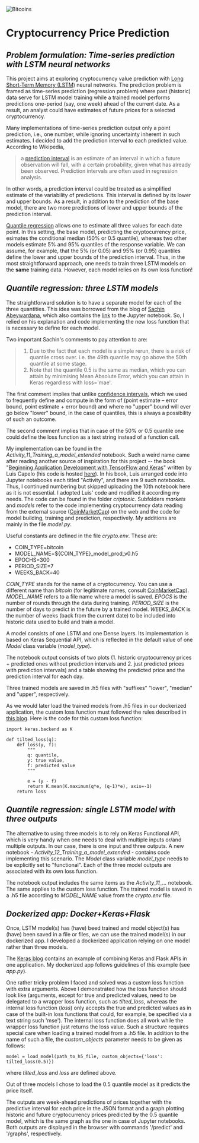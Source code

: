 <meta name='keywords' content='LSTM, Keras, Flask, cryptocurrency price prediction, time series prediction, quantile regression'>
  
![Bitcoins](https://cdn.pixabay.com/photo/2017/01/25/12/31/bitcoin-2007769__340.jpg)

# Cryptocurrency Price Prediction

## *Problem formulation: Time-series prediction with LSTM neural networks*
This project aims at exploring cryptocurrency value prediction with [Long Short-Term Memory (LSTM)](https://en.wikipedia.org/wiki/Long_short-term_memory) neural networks. The prediction problem is framed as time-series prediction (regression problem) where past (historic) data serve for LSTM model training while a trained model performs predictions one-period (say, one week) ahead of the current date. As a result, an analyst could have estimates of future prices for a selected cryptocurrency.

Many implementations of time-series prediction output only a point prediction, i.e., one number, while ignoring uncertainty inherent in such estimates. I decided to add the prediction interval to each predicted value. According to Wikipedia, 
> a [prediction interval](https://en.wikipedia.org/wiki/Prediction_interval) is an estimate of an interval in which a future 
> observation will fall, with a certain probability, given 
> what has already been observed. Prediction intervals are often used in regression analysis. 

In other words, a prediction interval could be treated as a simplified estimate of the variability of predictions. This interval is defined by its lower and upper bounds. As a result, in addition to the prediction of the base model, there are two more predictions of lower and upper bounds of the prediction interval.

[Quantile regression](https://en.wikipedia.org/wiki/Quantile_regression) allows one to estimate all three values for each date point. In this setting, the base model, predicting the cryptocurrency price, esimates the conditional median (50% or 0.5 quantile), whereas two other models estimate 5% and 95% quantiles of the response variable. We can assume, for example, that the 5% (or 0.05) and 95% (or 0.95) quantiles define the lower and upper bounds of the prediction interval. Thus, in the most straightforward approach, one needs to train three LSTM models on the **same** training data. However, each model relies on its own loss function!

## *Quantile regression: three LSTM models*
The straightforward solution is to have a separate model for each of the three quantities. This idea was borrowed from the blog of [Sachin Abeywardana](https://towardsdatascience.com/deep-quantile-regression-c85481548b5a), which also contains the [link](https://github.com/sachinruk/KerasQuantileModel/blob/master/Keras%20Quantile%20Model.ipynb) to the Jupyter notebook. So, I relied on his explanation and code implementing the new loss function that is necessary to define for each model.

Two important Sachin's comments to pay attention to are:
>1. Due to the fact that each model is a simple rerun, there is a risk of quantile cross over. i.e. the 49th quantile may go 
> above the 50th quantile at some stage.
>2. Note that the quantile 0.5 is the same as median, which you can attain by minimising Mean Absolute Error, which you can 
> attain in Keras regardless with loss='mae'.

The first comment implies that unlike [confidence intervals](https://en.wikipedia.org/wiki/Confidence_interval), which we used to frequently define and compute in the form of (point estimate – error bound, point estimate + error bound) and where no "upper" bound will ever go below "lower" bound, in the case of quantiles, this is always a possibility of such an outcome.

The second comment implies that in case of the 50% or 0.5 quantile one could define the loss function as a text string instead of a function call.

My implementation can be found in the *Activity_11_Training_a_model_extended* notebook. Such a weird name came after reading another source of inspiration for this project -- the book "[Beginning Application Development with TensorFlow and Keras](https://www.packtpub.com/application-development/beginning-application-development-tensorflow-and-keras-elearning-video)" written by Luis Capelo (his code is hosted [here](https://github.com/TrainingByPackt/Beginning-Application-Development-with-TensorFlow-and-Keras)). In his book, Luis arranged code into Jupyter notebooks each titled "Activity", and there are 9 such notebooks. Thus, I continued numbering but skipped uploading the 10th notebook here as it is not essential. I adopted Luis' code and modified it according my needs. The code can be found in the folder *criptonic*. Subfolders *markets* and *models* refer to the code implementing cryptocurrency data reading from the external source ([CoinMarketCap](https://coinmarketcap.com/)) on the web and the code for model building, training and prediction, respectively. My additions are mainly in the file *model.py*.

Useful constants are defined in the file *crypto.env*. These are:

* COIN_TYPE=bitcoin
* MODEL_NAME=${COIN_TYPE}_model_prod_v0.h5
* EPOCHS=300
* PERIOD_SIZE=7
* WEEKS_BACK=40

*COIN_TYPE* stands for the name of a cryptocurrency. You can use a different name than *bitcoin* (for legitimate names, consult [CoinMarketCap](https://coinmarketcap.com/)). *MODEL_NAME* refers to a file name where a model is saved. *EPOCS* is the number of rounds through the data during training. *PERIOD_SIZE* is the number of days to predict in the future by a trained model. *WEEKS_BACK* is the number of weeks (back from the current date) to be included into historic data used to build and train a model. 

A model consists of one LSTM and one Dense layers. Its implementation is based on Keras Sequential API, which is reflected in the default value of one *Model* class variable (*model_type*).

The notebook output consists of two plots (1. historic cryptocurrency prices + predicted ones without prediction intervals and 2. just predicted prices with prediction intervals) and a table showing the predicted price and the prediction interval for each day.

Three trained models are saved in .h5 files with "suffixes" "lower", "median" and "upper", respectively.

As we would later load the trained models from .h5 files in our dockerized application, the custom loss function must followed the rules described in [this blog](https://medium.com/@Bloomore/how-to-write-a-custom-loss-function-with-additional-arguments-in-keras-5f193929f7a0). Here is the code for this custom loss function:

```
import keras.backend as K

def tilted_loss(q):
    def loss(y, f):
        """
        q: quantile,
        y: true value,
        f: predicted value
        """

        e = (y - f)
        return K.mean(K.maximum(q*e, (q-1)*e), axis=-1)
    return loss
```
## *Quantile regression: single LSTM model with three outputs*
The alternative to using three models is to rely on Keras Functional API, which is very handy when one needs to deal with multiple inputs or/and multiple outputs. In our case, there is one input and three outputs. A new notebook - *Activity_12_Training_a_model_extended* - contains code implementing this scenario. The *Model* class variable *model_type* needs to be explicitly set to "functional". Each of the three model outputs are associated with its own loss function.

The notebook output includes the same items as the *Activity_11_...* notebook. The same applies to the custom loss function. The trained model is saved in a .h5 file according to *MODEL_NAME* value from the *crypto.env* file.

## *Dockerized app: Docker+Keras+Flask*
Once, LSTM model(s) has (have) beed trained and model object(s) has (have) been saved in a file or files, we can use the trained model(s) in our dockerized app. I developed a dockerized application relying on one model rather than three models.

The [Keras blog](https://blog.keras.io/building-a-simple-keras-deep-learning-rest-api.html) contains an example of combining Keras and Flask APIs in one application. My dockerized app follows guidelines of this example (see *app.py*).

One rather tricky problem I faced and solved was a custom loss function with extra arguments. Above I demonstrated how the loss function should look like (arguments, except for true and predicted values, need to be delegated to a wrapper loss function, such as *tilted_loss*, whereas the internal loss function (*loss*) only accepts the true and predicted values as in case of the built-in loss functions that could, for example, be specified via a text string such 'mse'). The internal loss function does all work while the wrapper loss function just returns the loss value. Such a structure requires special care when loading a trained model from a .h5 file. In addition to the name of such a file, the *custom_objects* parameter needs to be given as follows:
```
model = load_model(path_to_h5_file, custom_objects={'loss': tilted_loss(0.5)})
```
where *tilted_loss* and *loss* are defined above.

Out of three models I chose to load the 0.5 quantile model as it predicts the price itself.

The outputs are week-ahead predictions of prices together with the predictive interval for each price in the JSON format and a graph plotting historic and future cryptocurrency prices predicted by the 0.5 quantile model, which is the same graph as the one in case of Jupyter notebooks. Both outputs are displayed in the browser with commands '/predict' and '/graphs', respectively.
